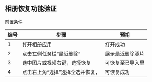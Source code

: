 ﻿##  相册恢复功能验证
前置条件

| 编号 | 步骤                                          | 预期                 |
| ---- | --------------------------------------------- | ------------------- |
| 1    | 打开相册应用| 打开成功    |
| 2    |点击左侧任务栏“最近删除”|展示最近删除照片|
| 3   |选中图片或视频右键，选择恢复|可恢复至已导入里|
| 4   |点击右上角“选择”选择全选并恢复，|可恢复成功|

